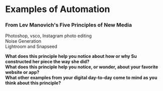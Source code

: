 # Examples of Automation
### From Lev Manovich's Five Principles of New Media
Photoshop, vsco, Instagram photo editing\
Noise Generation\
Lightroom and Snapseed

**What does this principle help you notice about how or why Su constructed her piece the way she did?**\
**What does this principle help you notice, or wonder, about your favorite website or app?**\
**What other examples from your digital day-to-day come to mind as you think about this principle?**





